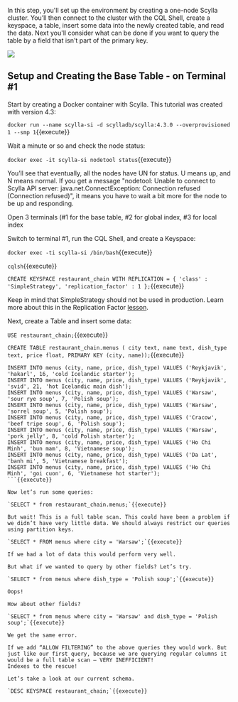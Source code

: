 
In this step, you'll set up the environment by creating a one-node Scylla cluster. You’ll then connect to the cluster with the CQL Shell, create a keyspace, a table, insert some data into the newly created table, and read the data. Next you'll consider what can be done if you want to query the table by a field that isn't part of the primary key. 

![](https://university.scylladb.com/800x400-blog-allow-filtering/)

## Setup and Creating the Base Table - on Terminal #1

Start by creating a Docker container with Scylla. This tutorial was created with version 4.3:

`docker run --name scylla-si -d scylladb/scylla:4.3.0 --overprovisioned 1 --smp 1`{{execute}}

Wait a minute or so and check the node status:

`docker exec -it scylla-si nodetool status`{{execute}}

You’ll see that eventually, all the nodes have UN for status. U means up, and N means normal. If you get a message "nodetool: Unable to connect to Scylla API server: java.net.ConnectException: Connection refused (Connection refused)", it means you have to wait a bit more for the node to be up and responding. 

Open 3 terminals (#1 for the base table, #2 for global index, #3 for local index

Switch to terminal #1, run the CQL Shell, and create a Keyspace:

`docker exec -ti scylla-si /bin/bash`{{execute}}

`cqlsh`{{execute}}

`CREATE KEYSPACE restaurant_chain WITH REPLICATION = { 'class' : 'SimpleStrategy', 'replication_factor' : 1 };`{{execute}}

Keep in mind that SimpleStrategy should not be used in production. Learn more about this in the Replication Factor [lesson](https://university.scylladb.com/courses/scylla-essentials-overview/lessons/architecture/topic/replication-strategy/).

Next, create a Table and insert some data:

`USE restaurant_chain;`{{execute}}

`CREATE TABLE restaurant_chain.menus (
city text,
name text,
dish_type text,
price float,
PRIMARY KEY (city, name));`{{execute}}

```
INSERT INTO menus (city, name, price, dish_type) VALUES ('Reykjavik', 'hakarl', 16, 'cold Icelandic starter');
INSERT INTO menus (city, name, price, dish_type) VALUES ('Reykjavik', 'svid', 21, 'hot Icelandic main dish');
INSERT INTO menus (city, name, price, dish_type) VALUES ('Warsaw', 'sour rye soup', 7, 'Polish soup');
INSERT INTO menus (city, name, price, dish_type) VALUES ('Warsaw', 'sorrel soup', 5, 'Polish soup');
INSERT INTO menus (city, name, price, dish_type) VALUES ('Cracow', 'beef tripe soup', 6, 'Polish soup');
INSERT INTO menus (city, name, price, dish_type) VALUES ('Warsaw', 'pork jelly', 8, 'cold Polish starter');
INSERT INTO menus (city, name, price, dish_type) VALUES ('Ho Chi Minh', 'bun mam', 8, 'Vietnamese soup');
INSERT INTO menus (city, name, price, dish_type) VALUES ('Da Lat', 'banh mi', 5, 'Vietnamese breakfast');
INSERT INTO menus (city, name, price, dish_type) VALUES ('Ho Chi Minh', 'goi cuon', 6, 'Vietnamese hot starter');
```{{execute}}

Now let’s run some queries:

`SELECT * from restaurant_chain.menus;`{{execute}}

But wait! This is a full table scan. This could have been a problem if we didn’t have very little data. We should always restrict our queries using partition keys.

`SELECT * FROM menus where city = 'Warsaw';`{{execute}}

If we had a lot of data this would perform very well.

But what if we wanted to query by other fields? Let’s try.

`SELECT * from menus where dish_type = 'Polish soup';`{{execute}}

Oops!

How about other fields?

`SELECT * from menus where city = 'Warsaw' and dish_type = 'Polish soup';`{{execute}}

We get the same error.

If we add “ALLOW FILTERING” to the above queries they would work. But just like our first query, because we are querying regular columns it would be a full table scan – VERY INEFFICIENT!
Indexes to the rescue!

Let’s take a look at our current schema.

`DESC KEYSPACE restaurant_chain;`{{execute}}








